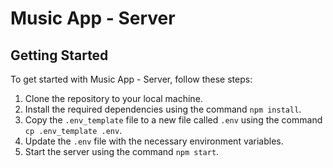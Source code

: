 # Music App - Server

## Getting Started

To get started with Music App - Server, follow these steps:

1. Clone the repository to your local machine.
2. Install the required dependencies using the command `npm install`.
3. Copy the `.env_template` file to a new file called `.env` using the command `cp .env_template .env`.
4. Update the `.env` file with the necessary environment variables.
5. Start the server using the command `npm start`.

